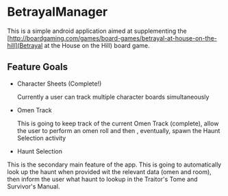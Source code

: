 # BetrayalManager

This is a simple android application aimed at supplementing the 
[http://boardgaming.com/games/board-games/betrayal-at-house-on-the-hill](Betrayal at the House on the Hill) 
board game. 

## Feature Goals
- Character Sheets (Complete!)
  
  Currently a user can track multiple character boards simultaneously
  
- Omen Track

  This is going to keep track of the current Omen Track (complete), allow the user to perform an omen roll and then
  , eventually, spawn the Haunt Selection activity
  
- Haunt Selection
 
 This is the secondary main feature of the app. This is going to automatically look up the haunt when provided wit
 the relevant data (omen and room), then inform the user what haunt to lookup in the Traitor's Tome and Survivor's Manual.
